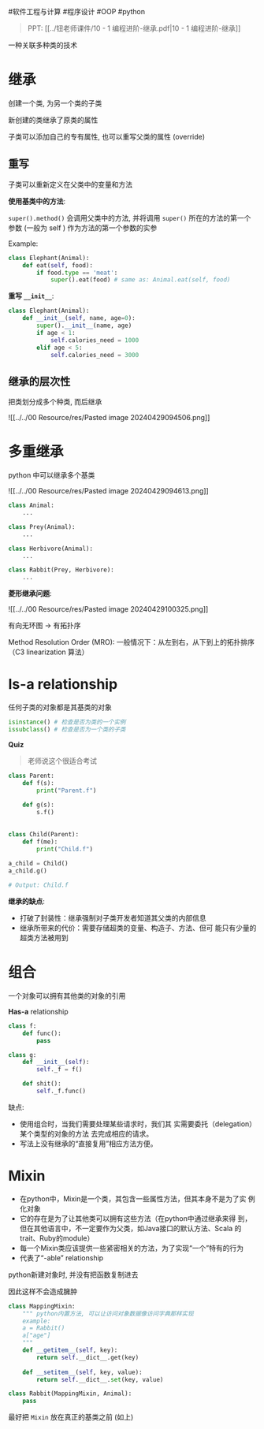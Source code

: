 #软件工程与计算 #程序设计 #OOP #python 

> PPT: [[../钮老师课件/10 - 1 编程进阶-继承.pdf|10 - 1 编程进阶-继承]]

一种关联多种类的技术

# 继承

创建一个类, 为另一个类的子类

新创建的类继承了原类的属性

子类可以添加自己的专有属性, 也可以重写父类的属性 (override)

## 重写

子类可以重新定义在父类中的变量和方法

**使用基类中的方法**:

`super().method()` 会调用父类中的方法, 并将调用 `super()` 所在的方法的第一个参数 (一般为 self ) 作为方法的第一个参数的实参

Example:

```python
class Elephant(Animal):
	def eat(self, food):
		if food.type == 'meat':
			super().eat(food) # same as: Animal.eat(self, food)
```

**重写 `__init__`**:

```python
class Elephant(Animal):
	def __init__(self, name, age=0):
		super().__init__(name, age)
		if age < 1:
			self.calories_need = 1000
		elif age < 5:
			self.calories_need = 3000		
```

## 继承的层次性

把类划分成多个种类, 而后继承

![[../../00 Resource/res/Pasted image 20240429094506.png]]

# 多重继承

python 中可以继承多个基类

![[../../00 Resource/res/Pasted image 20240429094613.png]]

```python
class Animal:
	...

class Prey(Animal):
	...

class Herbivore(Animal):
	...

class Rabbit(Prey, Herbivore):
	...
```

**菱形继承问题**: 

![[../../00 Resource/res/Pasted image 20240429100325.png]]

有向无环图 $\to$ 有拓扑序

Method Resolution Order (MRO): 一般情况下：从左到右，从下到上的拓扑排序 （C3 linearization 算法）

# Is-a relationship

任何子类的对象都是其基类的对象

```python
isinstance() # 检查是否为类的一个实例
issubclass() # 检查是否为一个类的子类
```

**Quiz**

> 老师说这个很适合考试

```python
class Parent: 
	def f(s): 
		print("Parent.f") 
		
	def g(s): 
		s.f() 
		
		
class Child(Parent): 
	def f(me): 
		print("Child.f") 
		
a_child = Child() 
a_child.g()

# Output: Child.f
```

**继承的缺点**:

- 打破了封装性：继承强制对子类开发者知道其父类的内部信息 
- 继承所带来的代价：需要存储超类的变量、构造子、方法、但可 能只有少量的超类方法被用到

# 组合

一个对象可以拥有其他类的对象的引用

**Has-a** relationship

```python
class f:
	def func():
		pass

class g:
	def __init__(self):
		self._f = f()

	def shit():
		self._f.func()
```

缺点: 

- 使用组合时，当我们需要处理某些请求时，我们其 实需要委托（delegation）某个类型的对象的方法 去完成相应的请求。 
- 写法上没有继承的“直接复用”相应方法方便。

# Mixin

- 在python中，Mixin是一个类，其包含一些属性方法，但其本身不是为了实 例化对象 
- 它的存在是为了让其他类可以拥有这些方法（在python中通过继承来得 到，但在其他语言中，不一定要作为父类，如Java接口的默认方法、Scala 的trait、Ruby的module）
- 每一个Mixin类应该提供一些紧密相关的方法，为了实现“一个”特有的行为 
- 代表了“-able” relationship

python新建对象时, 并没有把函数复制进去

因此这样不会造成臃肿

```python
class MappingMixin:
	""" python内置方法, 可以让访问对象数据像访问字典那样实现
	example: 
	a = Rabbit()
	a["age"]
	"""
	def __getitem__(self, key):
		return self.__dict__.get(key)
		
	def __setitem__(self, key, value):
		return self.__dict__.set(key, value)

class Rabbit(MappingMixin, Animal):
	pass
```

最好把 `Mixin` 放在真正的基类之前 (如上)

